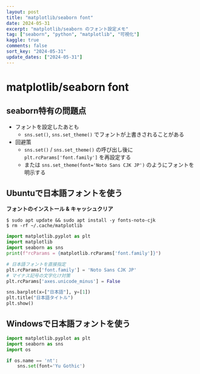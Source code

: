 ```yaml
---
layout: post
title: "matplotlib/seaborn font"
date: 2024-05-31
excerpt: "matplotlib/seaborn のフォント設定メモ"
tag: ["seaborn", "python", "matplotlib", "可視化"]
kaggle: true
comments: false
sort_key: "2024-05-31"
update_dates: ["2024-05-31"]
---
```


# matplotlib/seaborn font

## seaborn特有の問題点
 - フォントを設定したあとも
   - `sns.set()`, `sns.set_theme()` でフォントが上書きされることがある
 - 回避策
   - `sns.set()` / `sns.set_theme()` の呼び出し後に `plt.rcParams['font.family']` を再設定する
   - または `sns.set_theme(font='Noto Sans CJK JP')` のようにフォントを明示する

## Ubuntuで日本語フォントを使う

**フォントのインストール & キャッシュクリア**

```console
$ sudo apt update && sudo apt install -y fonts-noto-cjk
$ rm -rf ~/.cache/matplotlib 
```

```python
import matplotlib.pyplot as plt
import matplotlib
import seaborn as sns
print(f"rcParams = {matplotlib.rcParams['font.family']}")

# 日本語フォントを直接指定
plt.rcParams['font.family'] = 'Noto Sans CJK JP'
# マイナス記号の文字化け対策
plt.rcParams['axes.unicode_minus'] = False

sns.barplot(x=["日本語"], y=[1])
plt.title("日本語タイトル")
plt.show()
```

## Windowsで日本語フォントを使う

```python
import matplotlib.pyplot as plt
import seaborn as sns
import os

if os.name == 'nt':
    sns.set(font='Yu Gothic')
```
